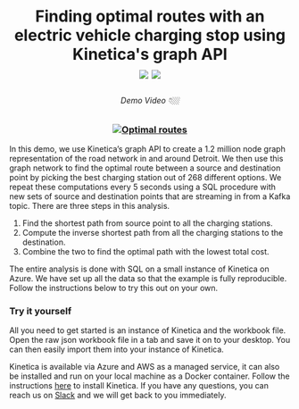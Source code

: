 <h1 align = "center">
Finding optimal routes with an electric vehicle charging stop using Kinetica's graph API
<br>
<img src="https://img.shields.io/badge/tested-%3E=v7.1.6-green"></img>  <img src="https://img.shields.io/badge/time-30 mins-blue"></img>
</h1>
<h3 align="left">

</h3>
<h6 align="center">Demo Video 👇🏼</h6>
<h3 align="center">

[![Optimal routes](https://img.youtube.com/vi/sE1-F9ExFJ4/0.jpg)](https://www.youtube.com/watch?v=sE1-F9ExFJ4)
</h3>

In this demo, we use Kinetica’s graph API to create a 1.2 million node graph representation of the road network in and around Detroit. We then use this graph network to find the optimal route between a source and destination point by picking the best charging station out of 268 different options. We repeat these computations every 5 seconds using a SQL procedure with new sets of source and destination points that are streaming in from a Kafka topic.
There are three steps in this analysis. 
1. Find the shortest path from source point to all the charging stations.
2. Compute the inverse shortest path from all the charging stations to the destination. 
3. Combine the two to find the optimal path with the lowest total cost.

The entire analysis is done with SQL on a small instance of Kinetica on Azure. We have set up all the data so that the example is fully reproducible. Follow the instructions below to try this out on your own.

### Try it yourself
All you need to get started is an instance of Kinetica and the workbook file. Open the raw json workbook file in a tab and save it on to your desktop. You can then easily import them into your instance of Kinetica. 

Kinetica is available via Azure and AWS as a managed service, it can also be installed and run on your local machine as a Docker container. Follow the instructions [here](https://www.kinetica.com/try/) to install Kinetica.
If you have any questions, you can reach us on [Slack](https://join.slack.com/t/kinetica-community/shared_invite/zt-1bt9x3mvr-uMKrXlSDXfy3oU~sKi84qg) and we will get back to you immediately.
